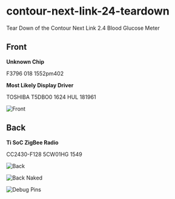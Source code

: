 # contour-next-link-24-teardown
Tear Down of the Contour Next Link 2.4 Blood Glucose Meter

## Front

**Unknown Chip**

F3796 018
1552pm402

**Most Likely Display Driver**

TOSHIBA
T5DBO0
1624 HUL
181961

![Front](https://github.com/applehat/contour-next-link-24-teardown/raw/master/front.jpg)



## Back

**Ti SoC ZigBee Radio**

CC2430-F128
5CW01HG
1549

![Back](https://github.com/applehat/contour-next-link-24-teardown/raw/master/back.jpg)

![Back Naked](https://github.com/applehat/contour-next-link-24-teardown/raw/master/back-without-lipo-or-shielding.jpg)

![Debug Pins](https://github.com/applehat/contour-next-link-24-teardown/raw/master/debug-pins.jpg)
